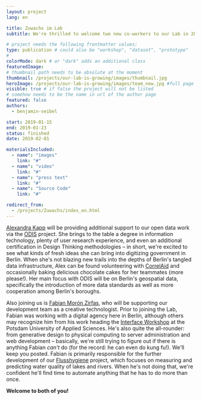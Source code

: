 ```yaml
---
layout: project
lang: en

title: Zuwachs im Lab
subtitle: We're thrilled to welcome two new co-workers to our Lab in 2019!

# project needs the following frontmatter values:
type: publication # could also be "workshop", "dataset", "prototype"
#
colorMode: dark # or "dark" adds an additional class
featuredImage:
# thumbnail path needs to be absolute at the moment
thumbnail: /projects/our-lab-is-growing/images/thumbnail.jpg
heroImage: /projects/our-lab-is-growing/images/team_new.jpg #full page url
visible: true # if false the project will not be listed
# somehow needs to be the name in url of the author page
featured: false
authors:
  - benjamin-seibel

start: 2019-01-15
end: 2019-01-23
status: finished
date: 2019-02-01

materialsIncluded:
  - name": "images"
    link: "#"
  - name": "video"
    link: "#"
  - name": "press text"
    link: "#"
  - name": "Source Code"
    link: "#"

redirect_from:
  - /projects/Zuwachs/index_en.html
---
```


[Alexandra Kapp](https://twitter.com/lxndrkp) will be providing additional support to our open data work via the [ODIS](http://odis-berlin.de) project. She brings to the table a degree in information technology, plenty of user research experience, and even an additional certification in Design Thinking methodologies – in short, we're excited to see what kinds of fresh ideas she can bring into digitizing government in Berlin. When she's not blazing new trails into the depths of Berlin's tangled data infrastructure, Alex can be found volunteering with [CorrelAid](https://correlaid.org/) and occasionally baking delicious chocolate cakes for her teammates (more please!). Her main focus with ODIS will be on Berlin's geospatial data, specifically the introduction of more data standards as well as more cooperation among Berlin's boroughs.

Also joining us is [Fabian Morón Zirfas](https://twitter.com/fmoronzirfas), who will be supporting our development team as a creative technologist. Prior to joining the Lab, Fabian was working with a digital agency here in Berlin, although others may recognize him from his work heading the [Interface Workshop](https://www.fh-potsdam.de/studieren/fachbereiche/design/werkstaetten/interface-werkstatt/) at the Potsdam University of Applied Sciences. He's also quite the all-rounder: from generative design to physical computing to server administration and web development – basically, we're still trying to figure out if there is anything Fabian _can't_ do (for the record: he can even do kung fu!). We'll keep you posted. Fabian is primarily responsible for the further development of our [Flusshygiene](http://badegewaesser-berlin.de/) project, which focuses on measuring and predicting water quality of lakes and rivers. When he's not doing that, we're confident he'll find time to automate anything that he has to do more than once.

**Welcome to both of you!**


